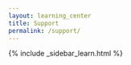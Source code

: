 ```yaml
---
layout: learning_center
title: Support
permalink: /support/
---
```


{% include _sidebar_learn.html %}
